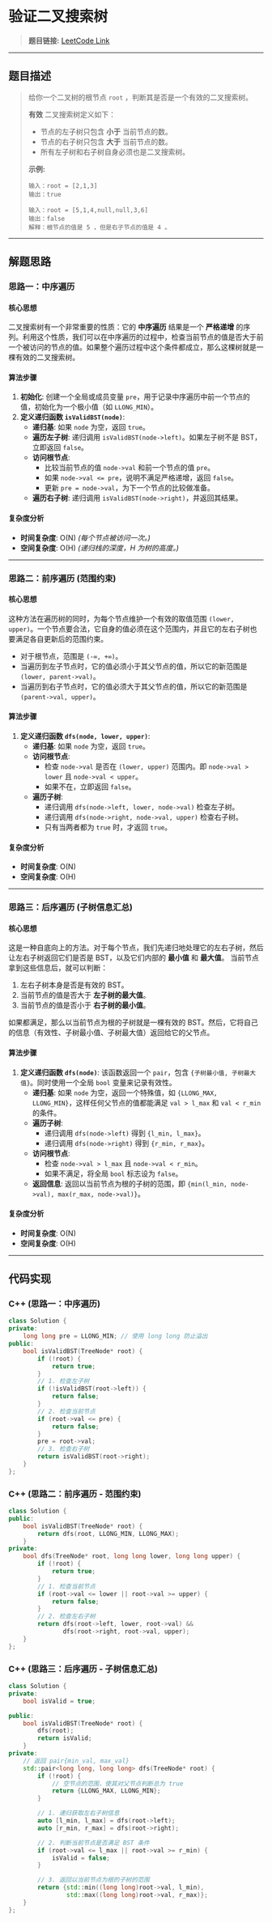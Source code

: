# 验证二叉搜索树

> **题目链接:** [LeetCode Link](https://leetcode.cn/problems/validate-binary-search-tree/)

---

## 题目描述

> 给你一个二叉树的根节点 `root` ，判断其是否是一个有效的二叉搜索树。
>
> **有效** 二叉搜索树定义如下：
> *   节点的左子树只包含 **小于** 当前节点的数。
> *   节点的右子树只包含 **大于** 当前节点的数。
> *   所有左子树和右子树自身必须也是二叉搜索树。
>
> **示例:**
> ```
> 输入：root = [2,1,3]
> 输出：true
> ```
>
> ```
> 输入：root = [5,1,4,null,null,3,6]
> 输出：false
> 解释：根节点的值是 5 ，但是右子节点的值是 4 。
> ```

---

## 解题思路

### 思路一：中序遍历

#### 核心思想
二叉搜索树有一个非常重要的性质：它的 **中序遍历** 结果是一个 **严格递增** 的序列。利用这个性质，我们可以在中序遍历的过程中，检查当前节点的值是否大于前一个被访问的节点的值。如果整个遍历过程中这个条件都成立，那么这棵树就是一棵有效的二叉搜索树。

#### 算法步骤
1.  **初始化**: 创建一个全局或成员变量 `pre`，用于记录中序遍历中前一个节点的值，初始化为一个极小值（如 `LLONG_MIN`）。
2.  **定义递归函数 `isValidBST(node)`**:
    *   **递归基**: 如果 `node` 为空，返回 `true`。
    *   **遍历左子树**: 递归调用 `isValidBST(node->left)`。如果左子树不是 BST，立即返回 `false`。
    *   **访问根节点**:
        *   比较当前节点的值 `node->val` 和前一个节点的值 `pre`。
        *   如果 `node->val <= pre`，说明不满足严格递增，返回 `false`。
        *   更新 `pre = node->val`，为下一个节点的比较做准备。
    *   **遍历右子树**: 递归调用 `isValidBST(node->right)`，并返回其结果。

#### 复杂度分析
- **时间复杂度**: O(N)
  *(每个节点被访问一次。)*
- **空间复杂度**: O(H)
  *(递归栈的深度，H 为树的高度。)*

---

### 思路二：前序遍历 (范围约束)

#### 核心思想
这种方法在遍历树的同时，为每个节点维护一个有效的取值范围 `(lower, upper)`。一个节点要合法，它自身的值必须在这个范围内，并且它的左右子树也要满足各自更新后的范围约束。
*   对于根节点，范围是 `(-∞, +∞)`。
*   当遍历到左子节点时，它的值必须小于其父节点的值，所以它的新范围是 `(lower, parent->val)`。
*   当遍历到右子节点时，它的值必须大于其父节点的值，所以它的新范围是 `(parent->val, upper)`。

#### 算法步骤
1.  **定义递归函数 `dfs(node, lower, upper)`**:
    *   **递归基**: 如果 `node` 为空，返回 `true`。
    *   **访问根节点**:
        *   检查 `node->val` 是否在 `(lower, upper)` 范围内。即 `node->val > lower` 且 `node->val < upper`。
        *   如果不在，立即返回 `false`。
    *   **遍历子树**:
        *   递归调用 `dfs(node->left, lower, node->val)` 检查左子树。
        *   递归调用 `dfs(node->right, node->val, upper)` 检查右子树。
        *   只有当两者都为 `true` 时，才返回 `true`。

#### 复杂度分析
- **时间复杂度**: O(N)
- **空间复杂度**: O(H)

---

### 思路三：后序遍历 (子树信息汇总)

#### 核心思想
这是一种自底向上的方法。对于每个节点，我们先递归地处理它的左右子树，然后让左右子树返回它们是否是 BST，以及它们内部的 **最小值** 和 **最大值**。
当前节点拿到这些信息后，就可以判断：
1.  左右子树本身是否是有效的 BST。
2.  当前节点的值是否大于 **左子树的最大值**。
3.  当前节点的值是否小于 **右子树的最小值**。

如果都满足，那么以当前节点为根的子树就是一棵有效的 BST。然后，它将自己的信息（有效性、子树最小值、子树最大值）返回给它的父节点。

#### 算法步骤
1.  **定义递归函数 `dfs(node)`**: 该函数返回一个 `pair`，包含 `{子树最小值, 子树最大值}`。同时使用一个全局 `bool` 变量来记录有效性。
    *   **递归基**: 如果 `node` 为空，返回一个特殊值，如 `{LLONG_MAX, LLONG_MIN}`，这样任何父节点的值都能满足 `val > l_max` 和 `val < r_min` 的条件。
    *   **遍历子树**:
        *   递归调用 `dfs(node->left)` 得到 `{l_min, l_max}`。
        *   递归调用 `dfs(node->right)` 得到 `{r_min, r_max}`。
    *   **访问根节点**:
        *   检查 `node->val > l_max` 且 `node->val < r_min`。
        *   如果不满足，将全局 `bool` 标志设为 `false`。
    *   **返回信息**: 返回以当前节点为根的子树的范围，即 `{min(l_min, node->val), max(r_max, node->val)}`。

#### 复杂度分析
- **时间复杂度**: O(N)
- **空间复杂度**: O(H)

---

## 代码实现

### C++ (思路一：中序遍历)
```cpp
class Solution {
private:
    long long pre = LLONG_MIN; // 使用 long long 防止溢出
public:
    bool isValidBST(TreeNode* root) {
        if (!root) {
            return true;
        }
        // 1. 检查左子树
        if (!isValidBST(root->left)) {
            return false;
        }
        // 2. 检查当前节点
        if (root->val <= pre) {
            return false;
        }
        pre = root->val;
        // 3. 检查右子树
        return isValidBST(root->right);
    }
};
```

### C++ (思路二：前序遍历 - 范围约束)
```C++
class Solution {
public:
    bool isValidBST(TreeNode* root) {
        return dfs(root, LLONG_MIN, LLONG_MAX);
    }
private:
    bool dfs(TreeNode* root, long long lower, long long upper) {
        if (!root) {
            return true;
        }
        // 1. 检查当前节点
        if (root->val <= lower || root->val >= upper) {
            return false;
        }
        // 2. 检查左右子树
        return dfs(root->left, lower, root->val) && 
               dfs(root->right, root->val, upper);
    }
};
```

### C++ (思路三：后序遍历 - 子树信息汇总)
```C++
class Solution {
private:
    bool isValid = true;

public:
    bool isValidBST(TreeNode* root) {
        dfs(root);
        return isValid;
    }
private:
    // 返回 pair{min_val, max_val}
    std::pair<long long, long long> dfs(TreeNode* root) {
        if (!root) {
            // 空节点的范围，使其对父节点判断总为 true
            return {LLONG_MAX, LLONG_MIN};
        }

        // 1. 递归获取左右子树信息
        auto [l_min, l_max] = dfs(root->left);
        auto [r_min, r_max] = dfs(root->right);

        // 2. 判断当前节点是否满足 BST 条件
        if (root->val <= l_max || root->val >= r_min) {
            isValid = false;
        }

        // 3. 返回以当前节点为根的子树的范围
        return {std::min((long long)root->val, l_min), 
                std::max((long long)root->val, r_max)};
    }
};
```